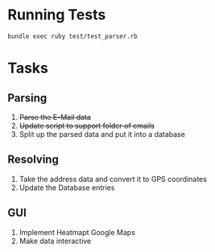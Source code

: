 # Running Tests

`bundle exec ruby test/test_parser.rb`

# Tasks
## Parsing
1. ~~Parse the E-Mail data~~
2. ~~Update script to support folder of emails~~
3. Split up the parsed data and put it into a database

## Resolving
1. Take the address data and convert it to GPS coordinates
2. Update the Database entries

## GUI
1. Implement Heatmapt Google Maps
2. Make data interactive
